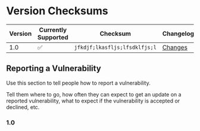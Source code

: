 # Version Checksums

| Version | Currently Supported| Checksum | Changelog
| ------- | ------------------ | --------- | --------|
| 1.0   | :white_check_mark: |`jfkdjf;lkasfljs;lfsdklfjs;l` | [Changes](#1.0) |

## Reporting a Vulnerability

Use this section to tell people how to report a vulnerability.

Tell them where to go, how often they can expect to get an update on a
reported vulnerability, what to expect if the vulnerability is accepted or
declined, etc.

### 1.0

